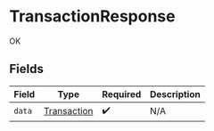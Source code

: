 # TransactionResponse

OK


## Fields

| Field                                             | Type                                              | Required                                          | Description                                       |
| ------------------------------------------------- | ------------------------------------------------- | ------------------------------------------------- | ------------------------------------------------- |
| `data`                                            | [Transaction](../../models/shared/Transaction.md) | :heavy_check_mark:                                | N/A                                               |